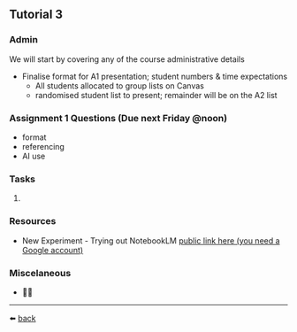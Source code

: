 ## Tutorial 3

### Admin
We will start by covering any of the course administrative details
* Finalise format for A1 presentation; student numbers & time expectations
  * All students allocated to group lists on Canvas
  * randomised student list to present; remainder will be on the A2 list

### Assignment 1 Questions (Due next Friday @noon)
* format
* referencing
* AI use

### Tasks
1. 


### Resources
* New Experiment - Trying out NotebookLM [public link here (you need a Google account)](https://notebooklm.google.com/notebook/830bd552-ef08-49f2-9672-2dd176985248)

### Miscelaneous
* 🤷‍♂️

---
⬅️ [back](/../../)
